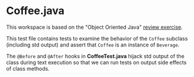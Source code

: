 # Coffee.java

This workspace is based on the "Object Oriented Java" [review exercise](https://www.codecademy.com/courses/learn-java/lessons/object-oriented-programming/exercises/generalizations-oop-java?action=resume_content_item).

This test file contains tests to examine the behavior of the `Coffee` subclass (including std output) and assert that `Coffee` is an instance of `Beverage`.

The `@Before` and `@After` hooks in **CoffeeTest.java** hijack std output of the class during text execution so that we can run tests on output side effects of class methods.